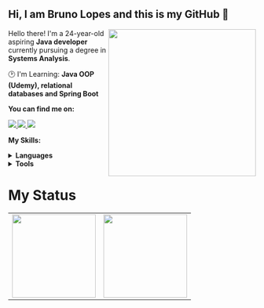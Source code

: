 ## Hi, I am Bruno Lopes and this is my **GitHub** 🖖

<img src="https://iili.io/HyiXz8P.png" min-width="300px" max-width="300px" width="300px" align="right">

<p align="left"> 
      Hello there! I'm a 24-year-old aspiring <strong>Java developer</strong> currently pursuing a degree in <strong>Systems Analysis</strong>.
</p>

<p align="left">
  🕑 I'm Learning: <strong>Java OOP (Udemy), relational databases and Spring Boot</strong>
</p>

<p align="left">
 <strong>You can find me on:<strong>
</p>

<p align="left">
<a href="mailto:brunooliveira99874@hotmail.com">
  <img src="https://img.shields.io/badge/-Hotmail-gray?style=flat-square&labelColor=white&logo=gmail&logoColor=gray&link=mailto:brunooliveira99874@hotmail.com"/>
</a>

<a href="https://twitter.com/BrunoLops01" alt="Twitter">
  <img src="https://img.shields.io/badge/-Twitter-gray?style=flat-square&labelColor=gray&logo=twitter&logoColor=white"/>
</a>

<a href="https://www.linkedin.com/in/bruno-lops/" alt="LinkedIn">
  <img src="https://img.shields.io/badge/-Linkedin-gray?style=flat-square&labelColor=gray&logo=Linkedin&logoColor=white&link=https://www.linkedin.com/in/bruno-lops/"/>
</a>


<strong>My Skills:<strong>
  
 <details>
    <summary>Languages</summary>

  ![Java](https://img.shields.io/badge/Java-100000?style=for-the-badge&logo=CoffeeScript)
  ![CSS3](https://img.shields.io/badge/css3-100000?style=for-the-badge&logo=css3&logoColor=blue)
  ![HTML5](https://img.shields.io/badge/html-100000?style=for-the-badge&logo=html5)
  </details>
  <details>
    <summary>Tools</summary>
    
  ![Git](https://img.shields.io/badge/git-100000?style=for-the-badge&logo=git)
  ![Postman](https://img.shields.io/badge/postman-100000?style=for-the-badge&logo=postman)
  
  </details>
  
# My Status
<div>
  <table style="margin: 0 auto;" align="center">
    <tr>
      <td>
        <img height="170px" src="https://github-readme-streak-stats.herokuapp.com?user=BrunoLops&theme=darcula"/>
      </td>
      <td>
        <img height="170px" src="https://github-readme-stats.vercel.app/api/top-langs/?username=sandypiropo&layout=compact&theme=react&count_private=true"/>
      </td>
    </tr>
  </table>
</div>


<!--
![overview](https://raw.githubusercontent.com/sandypiropo/github-stats/master/generated/overview.svg)
![langs used](https://raw.githubusercontent.com/sandypiropo/github-stats/master/generated/languages.svg)
